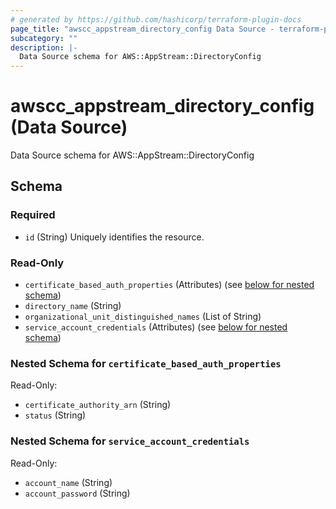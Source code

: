 ```yaml
---
# generated by https://github.com/hashicorp/terraform-plugin-docs
page_title: "awscc_appstream_directory_config Data Source - terraform-provider-awscc"
subcategory: ""
description: |-
  Data Source schema for AWS::AppStream::DirectoryConfig
---
```


# awscc_appstream_directory_config (Data Source)

Data Source schema for AWS::AppStream::DirectoryConfig



<!-- schema generated by tfplugindocs -->
## Schema

### Required

- `id` (String) Uniquely identifies the resource.

### Read-Only

- `certificate_based_auth_properties` (Attributes) (see [below for nested schema](#nestedatt--certificate_based_auth_properties))
- `directory_name` (String)
- `organizational_unit_distinguished_names` (List of String)
- `service_account_credentials` (Attributes) (see [below for nested schema](#nestedatt--service_account_credentials))

<a id="nestedatt--certificate_based_auth_properties"></a>
### Nested Schema for `certificate_based_auth_properties`

Read-Only:

- `certificate_authority_arn` (String)
- `status` (String)


<a id="nestedatt--service_account_credentials"></a>
### Nested Schema for `service_account_credentials`

Read-Only:

- `account_name` (String)
- `account_password` (String)


